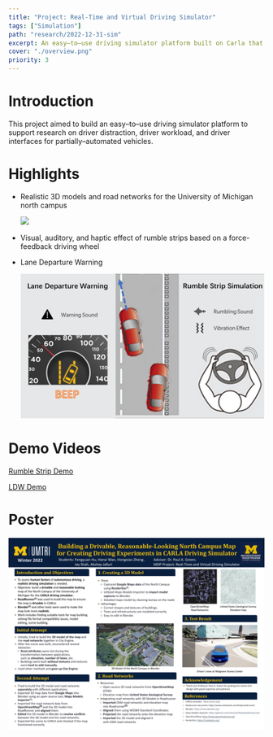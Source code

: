 ```yaml
---
title: "Project: Real-Time and Virtual Driving Simulator"
tags: ["Simulation"]
path: "research/2022-12-31-sim"
excerpt: An easy–to–use driving simulator platform built on Carla that supports real-world road network and street view, as well as realistic force feedback.
cover: "./overview.png"
priority: 3
---
```


# Introduction

This project aimed to build an easy–to–use driving simulator platform to support research on driver distraction, driver workload, and driver interfaces for partially–automated vehicles.



# Highlights

- Realistic 3D models and road networks for the University of Michigan north campus

  ![](overview.png)

- Visual, auditory, and haptic effect of rumble strips based on a force-feedback driving wheel

- Lane Departure Warning

  ![](LDW.png)

# Demo Videos

[Rumble Strip Demo](https://drive.google.com/file/d/1_pvuRXtgisLhKZ0AoABx2JeVjUzssbll/view?usp=sharing)

[LDW Demo](https://drive.google.com/file/d/1RuemaE8aekJq977uxfNyRrcsN4TjKdwO/view?usp=sharing)



# Poster

![](Poster1.png)
